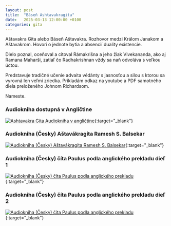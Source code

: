 ```yaml
---
layout: post
title:  "Báseň Ashtavakragita"
date:   2025-03-13 12:00:00 +0100
categories: gita
---
```


Aštavakra Gita alebo Báseň Aštavakra.
Rozhovor medzi Králom Janakom a Aštavakrom.
Hovorí o jednote bytia a absencií duality existencie.

Dielo poznal, oceňoval a citoval Rámakrišna a jeho žiak
Vivekananda, ako aj Ramana Maharši, zatiaľ čo Radhakrishnan vždy
sa naň odvoláva s veľkou úctou.

Predstavuje tradičné učenie advaita védánty s jasnosťou a silou
s ktorou sa vyrovná len veľmi zriedka. Prikladám odkaz na youtube a PDF samotného diela preloženého Johnom Richardsom.

Nameste.

### Audiokniha dostupná v Angličtine
[![Ashtavakra Gita Audiokniha v angličtine](https://img.youtube.com/vi/0H_tqaiwt2w/hqdefault.jpg)](https://www.youtube.com/watch?v=0H_tqaiwt2w){:target="_blank"}

### Audiokniha (Česky) Aštavákragíta Ramesh S. Balsekar
[![Audiokniha (Česky) Aštavákragíta Ramesh S. Balsekar](https://img.youtube.com/vi/KlOmgd8MaRc/hqdefault.jpg)](https://www.youtube.com/watch?v=KlOmgd8MaRc){:target="_blank"}

### Audiokniha (Česky) číta Paulus podla anglického prekladu dieľ 1
[![Audiokniha (Česky) číta Paulus podla anglického prekladu](https://img.youtube.com/vi/NH-iTc-tWrQ/hqdefault.jpg)](https://www.youtube.com/watch?v=NH-iTc-tWrQ){:target="_blank"}

### Audiokniha (Česky) číta Paulus podla anglického prekladu dieľ 2
[![Audiokniha (Česky) číta Paulus podla anglického prekladu](https://img.youtube.com/vi/ZYik4KJUUwo/hqdefault.jpg)](https://www.youtube.com/watch?v=ZYik4KJUUwo){:target="_blank"}
